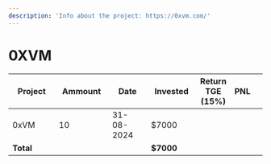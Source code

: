 ```yaml
---
description: 'Info about the project: https://0xvm.com/'
---
```


# 0XVM

<table data-full-width="true"><thead><tr><th width="152">Project</th><th width="138">Ammount</th><th width="132">Date</th><th width="133">Invested</th><th>Return TGE (15%)</th><th>PNL</th><th></th></tr></thead><tbody><tr><td>0xVM</td><td>10</td><td>31-08-2024</td><td>$7000</td><td></td><td></td><td></td></tr><tr><td><strong>Total</strong></td><td></td><td></td><td><strong>$7000</strong></td><td></td><td></td><td></td></tr></tbody></table>
